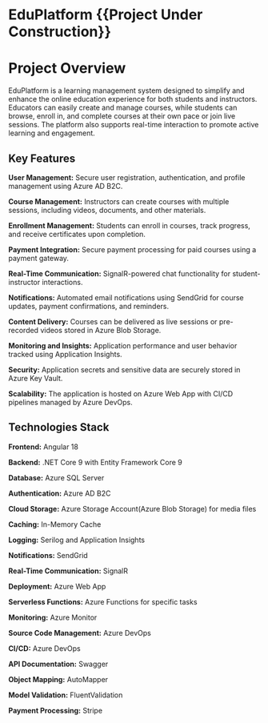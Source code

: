 # EduPlatform {{Project Under Construction}}

# Project Overview

EduPlatform is a learning management system designed to simplify and enhance the online education experience 
for both students and instructors. Educators can easily create and manage courses, 
while students can browse, enroll in, and complete courses at their own pace or join live sessions. 
The platform also supports real-time interaction to promote active learning and engagement.

## Key Features

**User Management:** Secure user registration, authentication, and profile management using Azure AD B2C.

**Course Management:** Instructors can create courses with multiple sessions, including videos, documents, and other materials.

**Enrollment Management:** Students can enroll in courses, track progress, and receive certificates upon completion.

**Payment Integration:** Secure payment processing for paid courses using a payment gateway.

**Real-Time Communication:** SignalR-powered chat functionality for student-instructor interactions.

**Notifications:** Automated email notifications using SendGrid for course updates, payment confirmations, and reminders.

**Content Delivery:** Courses can be delivered as live sessions or pre-recorded videos stored in Azure Blob Storage.

**Monitoring and Insights:** Application performance and user behavior tracked using Application Insights.  

**Security:** Application secrets and sensitive data are securely stored in Azure Key Vault.  

**Scalability:** The application is hosted on Azure Web App with CI/CD pipelines managed by Azure DevOps.


## Technologies Stack

**Frontend:** Angular 18  

**Backend:** .NET Core 9 with Entity Framework Core 9  

**Database:** Azure SQL Server  

**Authentication:** Azure AD B2C  

**Cloud Storage:** Azure Storage Account(Azure Blob Storage) for media files  

**Caching:** In-Memory Cache  

**Logging:** Serilog and Application Insights  

**Notifications:** SendGrid  

**Real-Time Communication:** SignalR  

**Deployment:** Azure Web App  

**Serverless Functions:** Azure Functions for specific tasks  

**Monitoring:** Azure Monitor  

**Source Code Management:** Azure DevOps

**CI/CD:** Azure DevOps

**API Documentation:** Swagger

**Object Mapping:** AutoMapper

**Model Validation:** FluentValidation

**Payment Processing:** Stripe